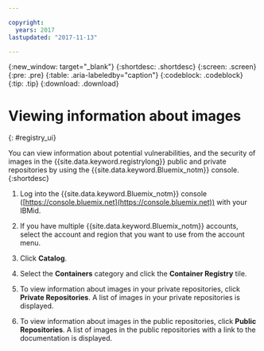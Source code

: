 ```yaml
---

copyright:
  years: 2017
lastupdated: "2017-11-13"

---
```


{:new_window: target="_blank"}
{:shortdesc: .shortdesc}
{:screen: .screen}
{:pre: .pre}
{:table: .aria-labeledby="caption"}
{:codeblock: .codeblock}
{:tip: .tip}
{:download: .download}


# Viewing information about images
{: #registry_ui}

You can view information about potential vulnerabilities, and the security of images in the {{site.data.keyword.registrylong}} public and private repositories by using the {{site.data.keyword.Bluemix_notm}} console.
{:shortdesc}

1.  Log into the {{site.data.keyword.Bluemix_notm}} console ([https://console.bluemix.net](https://console.bluemix.net)) with your IBMid.
2.  If you have multiple {{site.data.keyword.Bluemix_notm}} accounts, select the account and region that you want to use from the account menu.
3.  Click **Catalog**.
4.  Select the **Containers** category and click the **Container Registry** tile.
5.  To view information about images in your private repositories, click **Private Repositories**. A list of images in your private repositories is displayed.
    
    
    
6.  To view information about images in the public repositories, click **Public Repositories**. A list of images in the public repositories with a link to the documentation is displayed.
    
    


